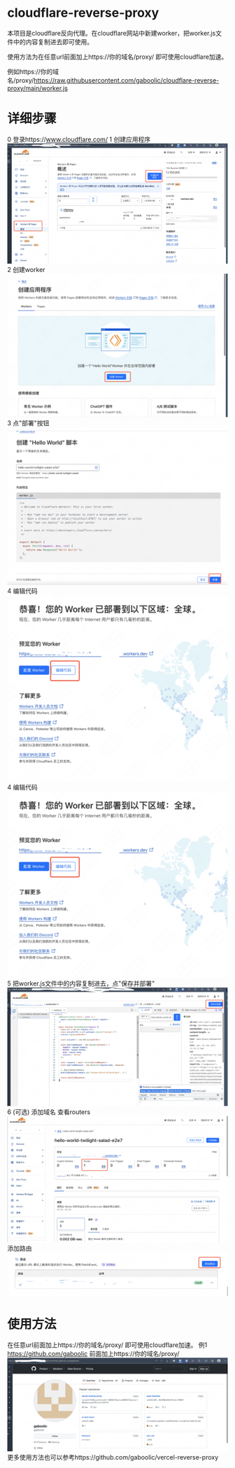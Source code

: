 # cloudflare-reverse-proxy

本项目是cloudflare反向代理。在cloudflare网站中新建worker，把worker.js文件中的内容复制进去即可使用。

使用方法为在任意url前面加上https://你的域名/proxy/ 即可使用cloudflare加速。

例如https://你的域名/proxy/https://raw.githubusercontent.com/gaboolic/cloudflare-reverse-proxy/main/worker.js

# 详细步骤

0 登录https://www.cloudflare.com/
1 创建应用程序
![创建应用程序](img/1createapp.png)
2 创建worker
![创建worker](img/2createworker.png)
3 点"部署"按钮
![创建worker](img/3deploy.png)
4 编辑代码
![编辑代码](img/4update.png)
4 编辑代码
![编辑代码](img/4update.png)
5 把worker.js文件中的内容复制进去，点"保存并部署"
![保存并部署](img/5save.png)
6 (可选) 添加域名
查看routers
![查看routers](img/6router.png)
添加路由
![添加路由](img/7addrouter.png)

# 使用方法

在任意url前面加上https://你的域名/proxy/ 即可使用cloudflare加速。
例1 https://github.com/gaboolic 前面加上https://你的域名/proxy/
![demo1](img/demo1.png)
更多使用方法也可以参考https://github.com/gaboolic/vercel-reverse-proxy 
